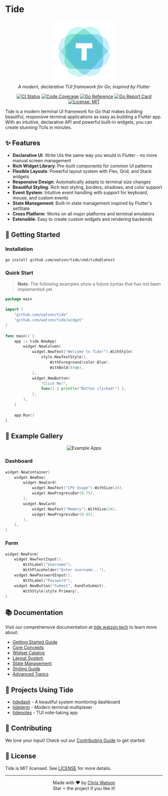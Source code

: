 # Tide

<p align="center">
  <img src="./docs/tide-logo.png" alt="Tide Logo" width="200" />
  <br>
  <em>A modern, declarative TUI framework for Go, inspired by Flutter</em>
</p>

<p align="center">
  <a href="https://github.com/watzon/tide/actions"><img src="https://github.com/watzon/tide/actions/workflows/testing.yaml/badge.svg" alt="CI Status"></a>
  <a href="https://app.codecov.io/github/watzon/tide"><img src="https://codecov.io/gh/watzon/tide/branch/main/graph/badge.svg" alt="Code Coverage"></a>
  <a href="https://pkg.go.dev/github.com/watzon/tide"><img src="https://pkg.go.dev/badge/github.com/watzon/tide.svg" alt="Go Reference"></a>
  <a href="https://goreportcard.com/report/github.com/watzon/tide"><img src="https://goreportcard.com/badge/github.com/watzon/tide" alt="Go Report Card"></a>
  <a href="https://opensource.org/licenses/MIT"><img src="https://img.shields.io/badge/License-MIT-yellow.svg" alt="License: MIT"></a>
</p>

Tide is a modern terminal UI framework for Go that makes building beautiful, responsive terminal applications as easy as building a Flutter app. With an intuitive, declarative API and powerful built-in widgets, you can create stunning TUIs in minutes.

## ✨ Features

- **Declarative UI**: Write UIs the same way you would in Flutter - no more manual screen management
- **Rich Widget Library**: Pre-built components for common UI patterns
- **Flexible Layouts**: Powerful layout system with Flex, Grid, and Stack widgets
- **Responsive Design**: Automatically adapts to terminal size changes
- **Beautiful Styling**: Rich text styling, borders, shadows, and color support
- **Event System**: Intuitive event handling with support for keyboard, mouse, and custom events
- **State Management**: Built-in state management inspired by Flutter's setState
- **Cross Platform**: Works on all major platforms and terminal emulators
- **Extensible**: Easy to create custom widgets and rendering backends

## 🚀 Getting Started

### Installation

```bash
go install github.com/watzon/tide/cmd/tide@latest
```

### Quick Start

> **Note**: The following examples show a future syntax that has not been implemented yet.

```go
package main

import (
    "github.com/watzon/tide"
    "github.com/watzon/tide/widget"
)

func main() {
    app := tide.NewApp(
        widget.NewColumn(
            widget.NewText("Welcome to Tide!").WithStyle(
                style.NewTextStyle().
                    WithForeground(color.Blue).
                    WithBold(true),
            ),
            widget.NewButton(
                "Click Me!",
                func() { println("Button clicked!") },
            ),
        ),
    )
    
    app.Run()
}
```

## 🎨 Example Gallery

<p align="center">
  <img src="/api/placeholder/800/400" alt="Example Apps" />
</p>

### Dashboard
```go
widget.NewContainer(
    widget.NewRow(
        widget.NewCard(
            widget.NewText("CPU Usage").WithSize(24),
            widget.NewProgressBar(0.75),
        ),
        widget.NewCard(
            widget.NewText("Memory").WithSize(24),
            widget.NewProgressBar(0.45),
        ),
    ),
)
```

### Form
```go
widget.NewForm(
    widget.NewTextInput().
        WithLabel("Username").
        WithPlaceholder("Enter username..."),
    widget.NewPasswordInput().
        WithLabel("Password"),
    widget.NewButton("Submit", handleSubmit).
        WithStyle(style.Primary),
)
```

## 📚 Documentation

Visit our comprehensive documentation at [tide.watzon.tech](https://tide.watzon.tech) to learn more about:

- [Getting Started Guide](https://tide.watzon.tech/docs/getting-started)
- [Core Concepts](https://tide.watzon.tech/docs/core-concepts)
- [Widget Catalog](https://tide.watzon.tech/docs/widgets)
- [Layout System](https://tide.watzon.tech/docs/layout)
- [State Management](https://tide.watzon.tech/docs/state)
- [Styling Guide](https://tide.watzon.tech/docs/styling)
- [Advanced Topics](https://tide.watzon.tech/docs/advanced)

## 🌟 Projects Using Tide

- [tidedash](https://github.com/example/tidedash) - A beautiful system monitoring dashboard
- [tideterm](https://github.com/example/tideterm) - Modern terminal multiplexer
- [tidenotes](https://github.com/example/tidenotes) - TUI note-taking app

## 🤝 Contributing

We love your input! Check out our [Contributing Guide](CONTRIBUTING.md) to get started.

## 📄 License

Tide is MIT licensed. See [LICENSE](LICENSE) for more details.

---

<p align="center">
  Made with ❤️ by <a href="https://github.com/watzon">Chris Watson</a>
  <br>
  Star ⭐ the project if you like it!
</p>